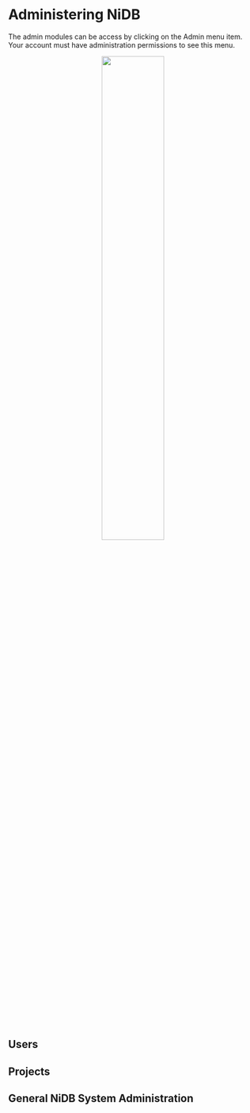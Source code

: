 # Administering NiDB

The admin modules can be access by clicking on the Admin menu item. Your account must have administration permissions to see this menu.

<div align="center"><image src="https://user-images.githubusercontent.com/8302215/142905700-30426e75-c966-4bff-8dc9-79ba09111d52.png" width="50%"></div>

## Users

## Projects

## General NiDB System Administration

